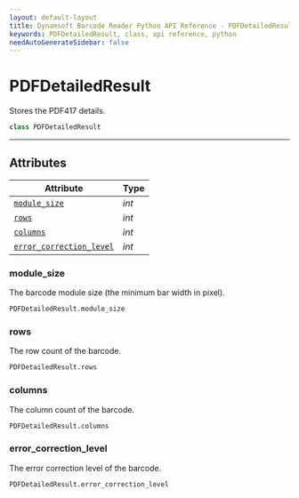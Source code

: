 ```yaml
---
layout: default-layout
title: Dynamsoft Barcode Reader Python API Reference - PDFDetailedResult Class
keywords: PDFDetailedResult, class, api reference, python
needAutoGenerateSidebar: false
---
```



# PDFDetailedResult
Stores the PDF417 details.

```python
class PDFDetailedResult
```  
  
---
  

## Attributes
  
| Attribute | Type |
|---------- | ---- |
| [`module_size`](#module_size) | *int* |
| [`rows`](#rows) | *int* |
| [`columns`](#columns) | *int* |
| [`error_correction_level`](#error_correction_level) | *int* |


### module_size
The barcode module size (the minimum bar width in pixel).

```python
PDFDetailedResult.module_size
```

### rows
The row count of the barcode.

```python
PDFDetailedResult.rows
```

### columns
The column count of the barcode.

```python
PDFDetailedResult.columns
```

### error_correction_level
The error correction level of the barcode.

```python
PDFDetailedResult.error_correction_level
```
